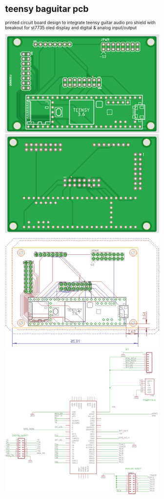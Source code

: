 # teensy baguitar pcb
printed circuit board design to integrate teensy guitar audio pro shield with breakout for st7735 oled display and digital &amp; analog input/output

![pcb top](https://github.com/newdigate/teensy-baguitar-pcb/raw/master/images/teensy-baguitar-breaout-pcb-top.png "pcb top")
![pcb bottom](https://github.com/newdigate/teensy-baguitar-pcb/raw/master/images/teensy-baguitar-breakout-pcb-bottom.png "pcb bottom")

![pcb](https://github.com/newdigate/teensy-baguitar-pcb/raw/master/images/teensy-baguitar-pcb-board.png "pcb")
![schematic](https://github.com/newdigate/teensy-baguitar-pcb/raw/master/images/teensy-baguitar-pcb-schematic.png "schematic")



